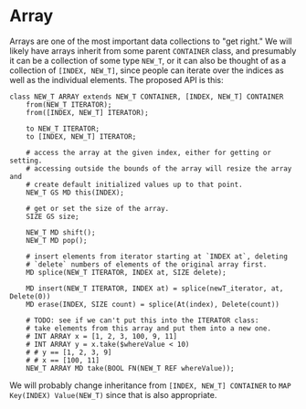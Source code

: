 # Array

Arrays are one of the most important data collections to "get right."
We will likely have arrays inherit from some parent `CONTAINER` class,
and presumably it can be a collection of some type `NEW_T`, or it can
also be thought of as a collection of `[INDEX, NEW_T]`, since people
can iterate over the indices as well as the individual elements.
The proposed API is this:

```
class NEW_T ARRAY extends NEW_T CONTAINER, [INDEX, NEW_T] CONTAINER
    from(NEW_T ITERATOR);
    from([INDEX, NEW_T] ITERATOR);

    to NEW_T ITERATOR;
    to [INDEX, NEW_T] ITERATOR;

    # access the array at the given index, either for getting or setting.
    # accessing outside the bounds of the array will resize the array and
    # create default initialized values up to that point.
    NEW_T GS MD this(INDEX);

    # get or set the size of the array.
    SIZE GS size;

    NEW_T MD shift();
    NEW_T MD pop();

    # insert elements from iterator starting at `INDEX at`, deleting
    # `delete` numbers of elements of the original array first.
    MD splice(NEW_T ITERATOR, INDEX at, SIZE delete);

    MD insert(NEW_T ITERATOR, INDEX at) = splice(newT_iterator, at, Delete(0))
    MD erase(INDEX, SIZE count) = splice(At(index), Delete(count))

    # TODO: see if we can't put this into the ITERATOR class:
    # take elements from this array and put them into a new one.
    # INT ARRAY x = [1, 2, 3, 100, 9, 11]
    # INT ARRAY y = x.take($whereValue < 10)
    # # y == [1, 2, 3, 9]
    # # x == [100, 11]
    NEW_T ARRAY MD take(BOOL FN(NEW_T REF whereValue));
```

We will probably change inheritance from `[INDEX, NEW_T] CONTAINER`
to `MAP Key(INDEX) Value(NEW_T)` since that is also appropriate.
